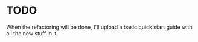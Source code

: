 # TODO

When the refactoring will be done, I'll upload a basic quick start guide with all the new stuff in it.